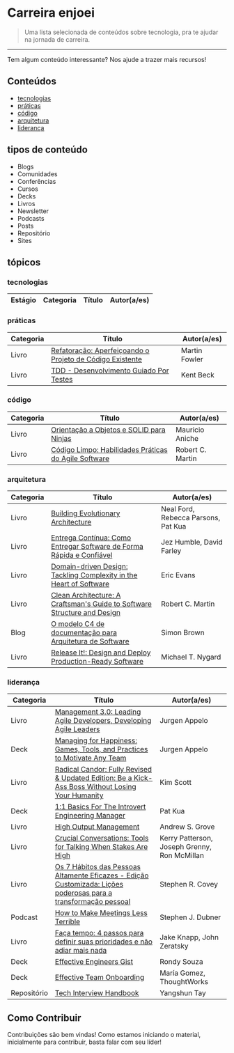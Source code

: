 # Carreira enjoei

> Uma lista selecionada de conteúdos sobre tecnologia, pra te ajudar na jornada de carreira.

---
Tem algum conteúdo interessante? Nos ajude a trazer mais recursos!

## Conteúdos
- [tecnologias](https://github.com/enjoei/career#tecnologias)
- [práticas](https://github.com/enjoei/career#praticas)
- [código](https://github.com/enjoei/career#codigo)
- [arquitetura](https://github.com/enjoei/career#arquitetura)
- [liderança](https://github.com/enjoei/career#lideranca)

## tipos de conteúdo
- Blogs
- Comunidades
- Conferências
- Cursos
- Decks
- Livros
- Newsletter
- Podcasts
- Posts
- Repositório
- Sites

## tópicos

### tecnologias
| Estágio | Categoria 	| Título    	| Autor(a/es) |
|-----------	|-----------	|-----------	|------------|

### práticas
| Categoria 	| Título    	| Autor(a/es) |
|-----------	|-----------	|-----------	|
| Livro | [Refatoração: Aperfeiçoando o Projeto de Código Existente](https://www.amazon.com.br/Refatora%C3%A7%C3%A3o-Aperfei%C3%A7oando-Projeto-C%C3%B3digo-Existente-ebook/dp/B019IZK89A)|  Martin Fowler
| Livro | [TDD - Desenvolvimento Guiado Por Testes](https://www.amazon.com.br/TDD-Desenvolvimento-Guiado-por-Testes/dp/857780724X)| Kent Beck

### código
| Categoria 	| Título    	| Autor(a/es) |
|-----------	|-----------	|-----------	|
| Livro | [Orientação a Objetos e SOLID para Ninjas](https://www.casadocodigo.com.br/products/livro-oo-solid)|  Mauricio Aniche
| Livro 	| [Código Limpo: Habilidades Práticas do Agile Software](https://www.amazon.com.br/C%C3%B3digo-limpo-Robert-C-Martin/dp/8576082675) | Robert C. Martin

### arquitetura
| Categoria 	| Título    	| Autor(a/es) |
|-----------	|-----------	|-----------	|
| Livro | [Building Evolutionary Architecture](https://www.amazon.com.br/Building-Evolutionary-Architectures-Support-Constant-ebook/dp/B075RR1XVG) | Neal Ford, Rebecca Parsons, Pat Kua
| Livro | [Entrega Contínua: Como Entregar Software de Forma Rápida e Confiável](https://www.amazon.com.br/Entrega-Cont%C3%ADnua-Entregar-Software-Confi%C3%A1vel-ebook/dp/B016LFWKG4/) | Jez Humble, David Farley
| Livro | [Domain-driven Design: Tackling Complexity in the Heart of Software](https://www.amazon.com.br/Domain-Driven-Design-Tackling-Complexity-Software-ebook/dp/B00794TAUG) | Eric Evans
| Livro 	| [Clean Architecture: A Craftsman's Guide to Software Structure and Design](https://www.amazon.com.br/Clean-Architecture-Craftsmans-Software-Structure-ebook/dp/B075LRM681/)	| Robert C. Martin
| Blog | [O modelo C4 de documentação para Arquitetura de Software](https://www.infoq.com/br/articles/C4-architecture-model/)| Simon Brown
| Livro | [Release It!: Design and Deploy Production-Ready Software](https://www.amazon.com.br/Release-Design-Production-Ready-Software-English-ebook/dp/B079YWMY2V)| Michael T. Nygard

### liderança
| Categoria 	| Título    	| Autor(a/es) |
|-----------	|-----------	|-----------	|
| Livro | [Management 3.0: Leading Agile Developers, Developing Agile Leaders](https://www.amazon.com.br/Management-3-0-Developers-Developing-Addison-Wesley-ebook/dp/B004ISL6JY) | Jurgen Appelo
| Deck 	| [Managing for Happiness: Games, Tools, and Practices to Motivate Any Team](https://www.amazon.com.br/Managing-Happiness-Practices-Motivate-English-ebook/dp/B01GQWKHXK)| Jurgen Appelo
| Livro | [Radical Candor: Fully Revised & Updated Edition: Be a Kick-Ass Boss Without Losing Your Humanity](https://www.amazon.com.br/Radical-Candor-Revised-Kick-Ass-Humanity-ebook/dp/B07P9LPXPT/ref=sr_1_1?__mk_pt_BR=%C3%85M%C3%85%C5%BD%C3%95%C3%91&keywords=radical+candor&qid=1587662873&s=digital-text&sr=1-1) | Kim Scott
| Deck | [1:1 Basics For The Introvert Engineering Manager](https://speakerdeck.com/orenellenbogen/1-1-basics-for-the-introvert-engineering-manager) | Pat Kua
| Livro | [High Output Management](https://www.amazon.com.br/Output-Management-English-Andrew-Grove-ebook/dp/B015VACHOK) | Andrew S. Grove
| Livro 	| [Crucial Conversations: Tools for Talking When Stakes Are High](https://www.amazon.com.br/Crucial-Conversations-Talking-Stakes-English-ebook/dp/B005K0AYH4) | Kerry Patterson, Joseph Grenny, Ron McMillan
| Livro | [Os 7 Hábitos das Pessoas Altamente Eficazes - Edição Customizada: Lições poderosas para a transformação pessoal](https://www.amazon.com.br/H%C3%A1bitos-das-Pessoas-Altamente-Eficazes/dp/8576840626) | Stephen R. Covey
| Podcast | [How to Make Meetings Less Terrible](https://freakonomics.com/podcast/meetings/)| Stephen J. Dubner
| Livro | [Faça tempo: 4 passos para definir suas prioridades e não adiar mais nada](https://www.amazon.com.br/Faça-tempo-passos-definir-prioridades-ebook/dp/B07PH1H1SC) | Jake Knapp, John Zeratsky
| Deck | [Effective Engineers Gist](https://gist.github.com/rondy/af1dee1d28c02e9a225ae55da2674a6f) | Rondy Souza
| Deck | [Effective Team Onboarding](https://www.slideshare.net/mscandella/effective-team-onboarding)| María Gomez, ThoughtWorks
| Repositório | [Tech Interview Handbook](https://github.com/yangshun/tech-interview-handbook)| Yangshun Tay

## Como Contribuir
Contribuições são bem vindas! Como estamos iniciando o material, inicialmente para contribuir, basta falar com seu líder!
